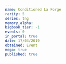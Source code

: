 ```yaml
---
name: Conditioned La Forge
rarity: 5
series: tng
memory_alpha:
bigbook_tier: -1
events: 0
in_portal: true
date: 17/04/2019
obtained: Event
mega: true
published: true
---
```



